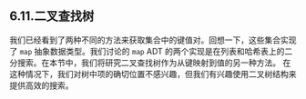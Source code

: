 ## 6.11.二叉查找树

我们已经看到了两种不同的方法来获取集合中的键值对。回想一下，这些集合实现了 `map` 抽象数据类型。我们讨论的 `map` ADT 的两个实现是在列表和哈希表上的二分搜索。在本节中，我们将研究二叉查找树作为从键映射到值的另一种方法。 在这种情况下，我们对树中项的确切位置不感兴趣，但我们有兴趣使用二叉树结构来提供高效的搜索。
